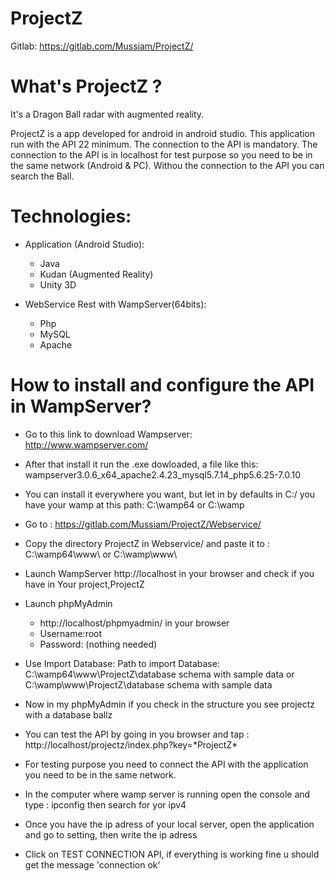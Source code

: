 # ProjectZ

Gitlab: https://gitlab.com/Mussiam/ProjectZ/

# What's ProjectZ ?

It's a Dragon Ball radar with augmented reality.

ProjectZ is a app developed for android in android studio. This application run with the API 22 minimum.
The connection to the API is mandatory. The connection to the API is in localhost for test purpose so you need to be in the same network (Android & PC).
Withou the connection to the API you can search the Ball.

# Technologies:

- Application (Android Studio):
	- Java
	- Kudan (Augmented Reality)
	- Unity 3D

- WebService Rest with WampServer(64bits):
	- Php	
	- MySQL
	- Apache

# How to install and configure the API in WampServer?
- Go to this link to download Wampserver:		
	http://www.wampserver.com/
	
- After that install it run the .exe dowloaded, a file like this:	
	wampserver3.0.6_x64_apache2.4.23_mysql5.7.14_php5.6.25-7.0.10
	
- You can install it everywhere you want, but let in by defaults in C:/ 
	you have your wamp at this path: C:\wamp64 or C:\wamp
	
- Go to :
	https://gitlab.com/Mussiam/ProjectZ/Webservice/

- Copy the directory ProjectZ in Webservice/ and paste it to :
	C:\wamp64\www\ or C:\wamp\www\

- Launch WampServer 
	http://localhost in your browser and check if you have in Your project,ProjectZ

- Launch phpMyAdmin
	- http://localhost/phpmyadmin/ in your browser
	- Username:root
	- Password:              (nothing needed)

- Use Import Database:
	Path to import Database:	C:\wamp64\www\ProjectZ\database schema with sample data or C:\wamp\www\ProjectZ\database schema with sample data

- Now in my phpMyAdmin if you check in the structure you see projectz with a database ballz

- You can test the API by going in you browser and tap : 
	http://localhost/projectz/index.php?key=\*ProjectZ*

- For testing purpose you need to connect the API with the application you need to be in the same network.

- In the computer where wamp server is running open the console and type : ipconfig then search for yor ipv4
		
- Once you have the ip adress of your local server, open the application and go to setting, then write the ip adress 
	
- Click on TEST CONNECTION API, if everything is working fine u should get the message 'connection ok'
